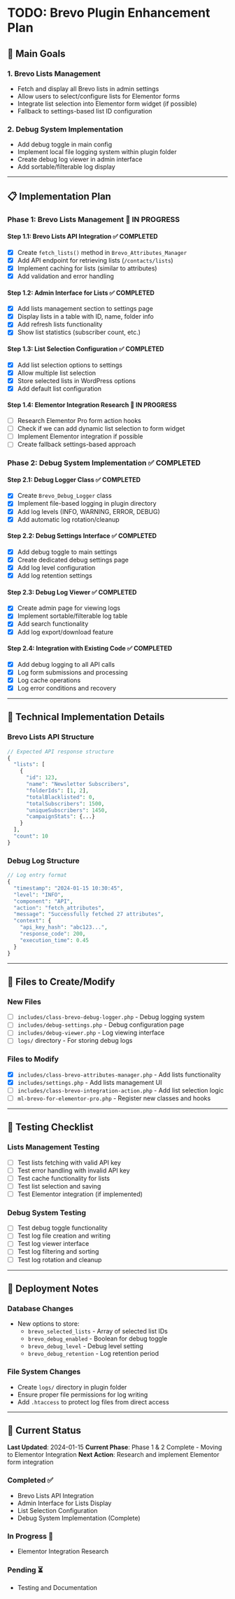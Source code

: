 # TODO: Brevo Plugin Enhancement Plan

## 🎯 Main Goals

### 1. Brevo Lists Management
- Fetch and display all Brevo lists in admin settings
- Allow users to select/configure lists for Elementor forms
- Integrate list selection into Elementor form widget (if possible)
- Fallback to settings-based list ID configuration

### 2. Debug System Implementation
- Add debug toggle in main config
- Implement local file logging system within plugin folder
- Create debug log viewer in admin interface
- Add sortable/filterable log display

---

## 📋 Implementation Plan

### Phase 1: Brevo Lists Management 🔄 **IN PROGRESS**

#### Step 1.1: Brevo Lists API Integration ✅ **COMPLETED**
- [x] Create `fetch_lists()` method in `Brevo_Attributes_Manager`
- [x] Add API endpoint for retrieving lists (`/contacts/lists`)
- [x] Implement caching for lists (similar to attributes)
- [x] Add validation and error handling

#### Step 1.2: Admin Interface for Lists ✅ **COMPLETED**
- [x] Add lists management section to settings page
- [x] Display lists in a table with ID, name, folder info
- [x] Add refresh lists functionality
- [x] Show list statistics (subscriber count, etc.)

#### Step 1.3: List Selection Configuration ✅ **COMPLETED**
- [x] Add list selection options to settings
- [x] Allow multiple list selection
- [x] Store selected lists in WordPress options
- [x] Add default list configuration

#### Step 1.4: Elementor Integration Research 🔄 **IN PROGRESS**
- [ ] Research Elementor Pro form action hooks
- [ ] Check if we can add dynamic list selection to form widget
- [ ] Implement Elementor integration if possible
- [ ] Create fallback settings-based approach

### Phase 2: Debug System Implementation ✅ **COMPLETED**

#### Step 2.1: Debug Logger Class ✅ **COMPLETED**
- [x] Create `Brevo_Debug_Logger` class
- [x] Implement file-based logging in plugin directory
- [x] Add log levels (INFO, WARNING, ERROR, DEBUG)
- [x] Add automatic log rotation/cleanup

#### Step 2.2: Debug Settings Interface ✅ **COMPLETED**
- [x] Add debug toggle to main settings
- [x] Create dedicated debug settings page
- [x] Add log level configuration
- [x] Add log retention settings

#### Step 2.3: Debug Log Viewer ✅ **COMPLETED**
- [x] Create admin page for viewing logs
- [x] Implement sortable/filterable log table
- [x] Add search functionality
- [x] Add log export/download feature

#### Step 2.4: Integration with Existing Code ✅ **COMPLETED**
- [x] Add debug logging to all API calls
- [x] Log form submissions and processing
- [x] Log cache operations
- [x] Log error conditions and recovery

---

## 🔧 Technical Implementation Details

### Brevo Lists API Structure
```php
// Expected API response structure
{
  "lists": [
    {
      "id": 123,
      "name": "Newsletter Subscribers",
      "folderIds": [1, 2],
      "totalBlacklisted": 0,
      "totalSubscribers": 1500,
      "uniqueSubscribers": 1450,
      "campaignStats": {...}
    }
  ],
  "count": 10
}
```

### Debug Log Structure
```php
// Log entry format
{
  "timestamp": "2024-01-15 10:30:45",
  "level": "INFO",
  "component": "API",
  "action": "fetch_attributes",
  "message": "Successfully fetched 27 attributes",
  "context": {
    "api_key_hash": "abc123...",
    "response_code": 200,
    "execution_time": 0.45
  }
}
```

---

## 📁 Files to Create/Modify

### New Files
- [ ] `includes/class-brevo-debug-logger.php` - Debug logging system
- [ ] `includes/debug-settings.php` - Debug configuration page
- [ ] `includes/debug-viewer.php` - Log viewing interface
- [ ] `logs/` directory - For storing debug logs

### Files to Modify
- [x] `includes/class-brevo-attributes-manager.php` - Add lists functionality
- [x] `includes/settings.php` - Add lists management UI
- [ ] `includes/class-brevo-integration-action.php` - Add list selection logic
- [ ] `ml-brevo-for-elementor-pro.php` - Register new classes and hooks

---

## 🧪 Testing Checklist

### Lists Management Testing
- [ ] Test lists fetching with valid API key
- [ ] Test error handling with invalid API key
- [ ] Test cache functionality for lists
- [ ] Test list selection and saving
- [ ] Test Elementor integration (if implemented)

### Debug System Testing
- [ ] Test debug toggle functionality
- [ ] Test log file creation and writing
- [ ] Test log viewer interface
- [ ] Test log filtering and sorting
- [ ] Test log rotation and cleanup

---

## 🚀 Deployment Notes

### Database Changes
- New options to store:
  - `brevo_selected_lists` - Array of selected list IDs
  - `brevo_debug_enabled` - Boolean for debug toggle
  - `brevo_debug_level` - Debug level setting
  - `brevo_debug_retention` - Log retention period

### File System Changes
- Create `logs/` directory in plugin folder
- Ensure proper file permissions for log writing
- Add `.htaccess` to protect log files from direct access

---

## 📝 Current Status

**Last Updated**: 2024-01-15
**Current Phase**: Phase 1 & 2 Complete - Moving to Elementor Integration
**Next Action**: Research and implement Elementor form integration

### Completed ✅
- Brevo Lists API Integration
- Admin Interface for Lists Display
- List Selection Configuration
- Debug System Implementation (Complete)

### In Progress 🔄
- Elementor Integration Research

### Pending ⏳
- Testing and Documentation 